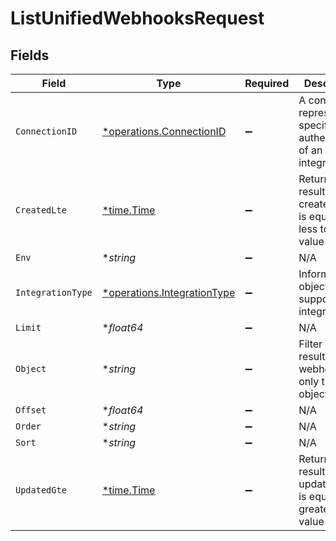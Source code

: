 # ListUnifiedWebhooksRequest


## Fields

| Field                                                                            | Type                                                                             | Required                                                                         | Description                                                                      |
| -------------------------------------------------------------------------------- | -------------------------------------------------------------------------------- | -------------------------------------------------------------------------------- | -------------------------------------------------------------------------------- |
| `ConnectionID`                                                                   | [*operations.ConnectionID](../../../pkg/models/operations/connectionid.md)       | :heavy_minus_sign:                                                               | A connection represents a specific authentication of an integration.             |
| `CreatedLte`                                                                     | [*time.Time](https://pkg.go.dev/time#Time)                                       | :heavy_minus_sign:                                                               | Return only results whose created date is equal or less to this value            |
| `Env`                                                                            | **string*                                                                        | :heavy_minus_sign:                                                               | N/A                                                                              |
| `IntegrationType`                                                                | [*operations.IntegrationType](../../../pkg/models/operations/integrationtype.md) | :heavy_minus_sign:                                                               | Informational object for supported integrations.                                 |
| `Limit`                                                                          | **float64*                                                                       | :heavy_minus_sign:                                                               | N/A                                                                              |
| `Object`                                                                         | **string*                                                                        | :heavy_minus_sign:                                                               | Filter the results for webhooks for only this object                             |
| `Offset`                                                                         | **float64*                                                                       | :heavy_minus_sign:                                                               | N/A                                                                              |
| `Order`                                                                          | **string*                                                                        | :heavy_minus_sign:                                                               | N/A                                                                              |
| `Sort`                                                                           | **string*                                                                        | :heavy_minus_sign:                                                               | N/A                                                                              |
| `UpdatedGte`                                                                     | [*time.Time](https://pkg.go.dev/time#Time)                                       | :heavy_minus_sign:                                                               | Return only results whose updated date is equal or greater to this value         |